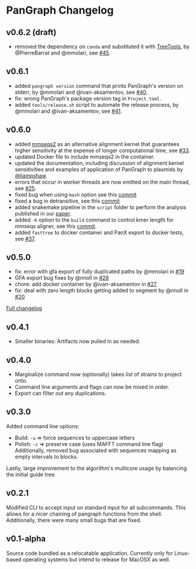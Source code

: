 # PanGraph Changelog

## v0.6.2 (draft)

- removed the dependency on `conda` and substituted it with [TreeTools](https://github.com/PierreBarrat/TreeTools.jl), by @PierreBarrat and @mmolari, see [#45](https://github.com/neherlab/pangraph/pull/45).

## v0.6.1

- added `pangraph version` command that prints PanGraph's version on stderr, by @mmolari and @ivan-aksamentov, see [#40](https://github.com/neherlab/pangraph/pull/40).
- fix: wrong PanGraph's package version tag in `Project.toml`.
- added `tools/release.sh` script to automate the release process, by @mmolari and @ivan-aksamentov, see [#41](https://github.com/neherlab/pangraph/pull/41).

## v0.6.0

- added [mmseqs2](https://github.com/soedinglab/MMseqs2) as an alternative alignment kernel that guarantees higher sensitivity at the expense of longer computational time, see [#33](https://github.com/neherlab/pangraph/pull/33).
- updated Docker file to include mmseqs2 in the container.
- updated the documentation, including discussion of alignment kernel sensitivities and examples of application of PanGraph to plasmids by [@liampshaw](https://github.com/neherlab/pangraph/commits?author=liampshaw).
- errors that occur in worker threads are now emitted on the main thread, see [#25](https://github.com/neherlab/pangraph/pull/25).
- fixed bug when using `mash` option see this [commit](https://github.com/neherlab/pangraph/commit/2167c2e9f72b2962ef2e2b9ec1fbe0e16fe0f568)
- fixed a bug in detransitive, see this [commit](https://github.com/neherlab/pangraph/commit/a9651323aba2822d1b1c380a086fae4216c8030d)
- added snakemake pipeline in the `script` folder to perform the analysis published in our [paper](https://github.com/neherlab/pangraph#citing).
- added `-K` option to the `build` command to control kmer length for mmseqs aligner, see this [commit](https://github.com/neherlab/pangraph/commit/0857c36c7c8d11d53e8efab91cf5d18c35685a6e).
- added `fasttree` to docker container and PanX export to docker tests, see [#37](https://github.com/neherlab/pangraph/pull/37).

## v0.5.0

- fix: error with gfa export of fully duplicated paths by @mmolari in [#19](https://github.com/neherlab/pangraph/pull/19)
- GFA export bug fixes by @nnoll in [#28](https://github.com/neherlab/pangraph/pull/28)
- chore: add docker container by @ivan-aksamentov in [#27](https://github.com/neherlab/pangraph/pull/27)
- fix: deal with zero length blocks getting added to segment by @nnoll in [#20](https://github.com/neherlab/pangraph/pull/20)

[Full changelog](https://github.com/neherlab/pangraph/compare/v0.4.1...0.5.0)

## v0.4.1

- Smaller binaries: Artifacts now pulled in as needed.

## v0.4.0

- Marginalize command now (optionally) takes list of strains to project onto.
- Command line arguments and flags can now be mixed in order.
- Export can filter out any duplications.

## v0.3.0

Added command line options:
- Build: `-u` => force sequences to uppercase letters
- Polish: `-c` => preserve case (uses MAFFT command line flag)
Additionally, removed bug associated with sequences mapping as empty intervals to blocks.

Lastly, large improvement to the algorithm's multicore usage by balancing the initial guide tree.

## v0.2.1

Modified CLI to accept input on standard input for all subcommands. This allows for a nicer chaining of pangraph functions from the shell. Additionally, there were many small bugs that are fixed.

## v0.1-alpha

Source code bundled as a relocatable application. Currently only for Linux-based operating systems but intend to release for MacOSX as well.
